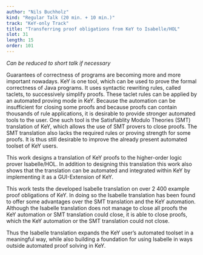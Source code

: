 ```yaml
---
author: "Nils Buchholz"
kind: "Regular Talk (20 min. + 10 min.)"
track: "KeY-only Track"
title: "Transferring proof obligations from KeY to Isabelle/HOL"
slot: 31
length: 15
order: 101
---
```


*Can be reduced to short talk if necessary*

Guarantees of correctness of programs are becoming more and more important nowadays. KeY is one tool, which can be used to prove the formal correctness of Java programs. It uses syntactic rewriting rules, called taclets, to successively simplify proofs. These taclet rules can be applied by an automated proving mode in KeY. Because the automation can be insufficient for closing some proofs and because proofs can contain thousands of rule applications, it is desirable to provide stronger automated tools to the user. One such tool is the Satisfiablity Modulo Theories (SMT) translation of KeY, which allows the use of SMT provers to close proofs. The SMT translation also lacks the required rules or proving strength for some proofs. It is thus still desirable to improve the already present automated toolset of KeY users.

This work designs a translation of KeY proofs to the higher-order logic prover Isabelle/HOL. In addition to designing this translation this work also shows that the translation can be automated and integrated within KeY by implementing it as a GUI-Extension of KeY.

This work tests the developed Isabelle translation on over 2 400 example proof obligations of KeY. In doing so the Isabelle translation has been found to offer some advantages over the SMT translation and the KeY automation. Although the Isabelle translation does not manage to close all proofs the KeY automation or SMT translation could close, it is able to close proofs, which the KeY automation or the SMT translation could not close.

Thus the Isabelle translation expands the KeY user’s automated toolset in a meaningful way, while also building a foundation for using Isabelle in ways outside automated proof solving in KeY.
